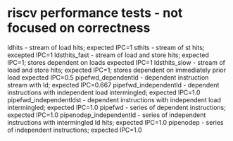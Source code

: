 # riscv performance tests - not focused on correctness

ldhits - stream of load hits; expected IPC=1
sthits - stream of st hits; excepted IPC=1
ldsthits_fast - stream of load and store hits; expected IPC=1; stores dependent on loads expected IPC=1
ldsthits_slow - stream of load and store hits; expected IPC=1; stores dependent on immediately prior load expected IPC=0.5
pipefwd_dependentld - dependent instruction stream with ld; expected IPC=0.667
pipefwd_independentld - dependent instructions with independent load intermingled; expected IPC=1.0
pipefwd_independentldst - dependent instructions with independent load intermingled; expected IPC=1.0
pipefwd - series of dependent instructions; expected IPC=1.0
pipenodep_independentld - series of independent instructions with intermingled ld hits; expected IPC=1.0
pipenodep - series of independent instructions; expected IPC=1.0
